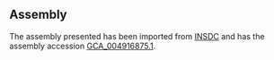 
Assembly
--------

The assembly presented has been imported from 
[INSDC](http://www.insdc.org) and has the assembly accession
[GCA\_004916875.1](http://www.ebi.ac.uk/ena/data/view/GCA_004916875.1).

